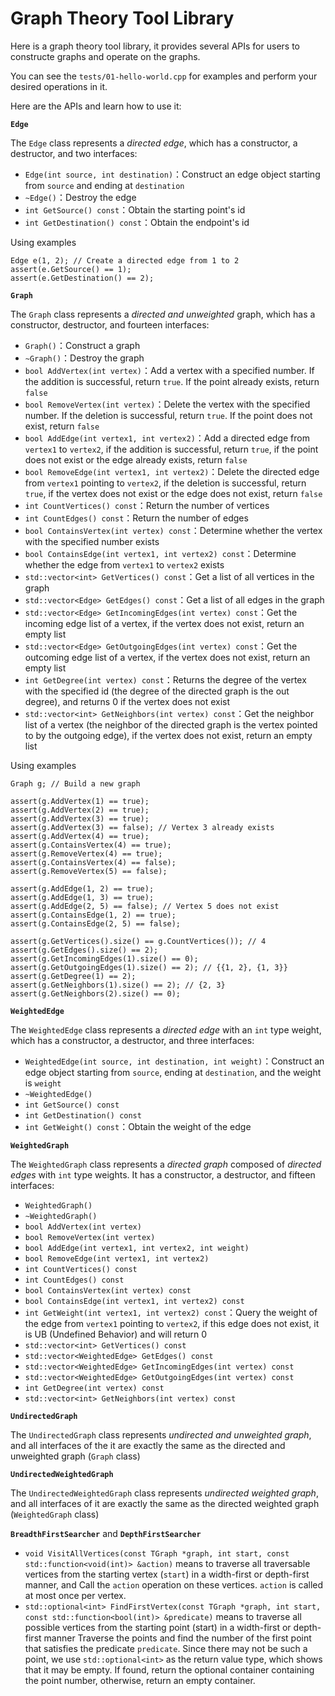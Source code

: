 # Graph Theory Tool Library
Here is a graph theory tool library, it provides several APIs for users to constructe graphs and operate on the graphs.

You can see the ```tests/01-hello-world.cpp``` for examples and perform your desired operations in it.

Here are the APIs and learn how to use it:

**```Edge```**

The ```Edge``` class represents a *directed edge*, which has a constructor, a destructor, and two interfaces:

- `Edge(int source, int destination)`：Construct an edge object starting from ```source``` and ending at ```destination```
- `~Edge()`：Destroy the edge
- `int GetSource() const`：Obtain the starting point's id
- `int GetDestination() const`：Obtain the endpoint's id

Using examples

```
Edge e(1, 2); // Create a directed edge from 1 to 2
assert(e.GetSource() == 1);
assert(e.GetDestination() == 2);
```

**```Graph```**

The ```Graph``` class represents a *directed and unweighted* graph, which has a constructor, destructor, and fourteen interfaces:

- `Graph()`：Construct a graph
- `~Graph()`：Destroy the graph
- `bool AddVertex(int vertex)`：Add a vertex with a specified number. If the addition is successful, return `true`. If the point already exists, return `false`
- `bool RemoveVertex(int vertex)`：Delete the vertex with the specified number. If the deletion is successful, return `true`. If the point does not exist, return `false`
- `bool AddEdge(int vertex1, int vertex2)`：Add a directed edge from `vertex1` to `vertex2`, if the addition is successful, return `true`, if the point does not exist or the edge already exists, return `false`
- `bool RemoveEdge(int vertex1, int vertex2)`：Delete the directed edge from `vertex1` pointing to `vertex2`, if the deletion is successful, return `true`, if the vertex does not exist or the edge does not exist, return `false`
- `int CountVertices() const`：Return the number of vertices
- `int CountEdges() const`：Return the number of edges
- `bool ContainsVertex(int vertex) const`：Determine whether the vertex with the specified number exists
- `bool ContainsEdge(int vertex1, int vertex2) const`：Determine whether the edge from `vertex1` to `vertex2` exists
- `std::vector<int> GetVertices() const`：Get a list of all vertices in the graph
- `std::vector<Edge> GetEdges() const`：Get a list of all edges in the graph
- `std::vector<Edge> GetIncomingEdges(int vertex) const`：Get the incoming edge list of a vertex, if the vertex does not exist, return an empty list
- `std::vector<Edge> GetOutgoingEdges(int vertex) const`：Get the outcoming edge list of a vertex, if the vertex does not exist, return an empty list
- `int GetDegree(int vertex) const`：Returns the degree of the vertex with the specified id (the degree of the directed graph is the out degree), and returns 0 if the vertex does not exist
- `std::vector<int> GetNeighbors(int vertex) const`：Get the neighbor list of a vertex (the neighbor of the directed graph is the vertex pointed to by the outgoing edge), if the vertex does not exist, return an empty list

Using examples

```
Graph g; // Build a new graph

assert(g.AddVertex(1) == true);
assert(g.AddVertex(2) == true);
assert(g.AddVertex(3) == true);
assert(g.AddVertex(3) == false); // Vertex 3 already exists
assert(g.AddVertex(4) == true);
assert(g.ContainsVertex(4) == true);
assert(g.RemoveVertex(4) == true);
assert(g.ContainsVertex(4) == false);
assert(g.RemoveVertex(5) == false);

assert(g.AddEdge(1, 2) == true);
assert(g.AddEdge(1, 3) == true);
assert(g.AddEdge(2, 5) == false); // Vertex 5 does not exist
assert(g.ContainsEdge(1, 2) == true);
assert(g.ContainsEdge(2, 5) == false);

assert(g.GetVertices().size() == g.CountVertices()); // 4
assert(g.GetEdges().size() == 2);
assert(g.GetIncomingEdges(1).size() == 0);
assert(g.GetOutgoingEdges(1).size() == 2); // {{1, 2}, {1, 3}}
assert(g.GetDegree(1) == 2);
assert(g.GetNeighbors(1).size() == 2); // {2, 3}
assert(g.GetNeighbors(2).size() == 0);
```

**```WeightedEdge```**

The ```WeightedEdge``` class represents a *directed edge* with an `int` type weight, which has a constructor, a destructor, and three interfaces:

- `WeightedEdge(int source, int destination, int weight)`：Construct an edge object starting from `source`, ending at `destination`, and the weight is `weight`
- `~WeightedEdge()`
- `int GetSource() const`
- `int GetDestination() const`
- `int GetWeight() const`：Obtain the weight of the edge

**```WeightedGraph```**

The `WeightedGraph` class represents a *directed graph* composed of *directed edges* with `int` type weights. It has a constructor, a destructor, and fifteen interfaces:

- `WeightedGraph()`
- `~WeightedGraph()`
- `bool AddVertex(int vertex)`
- `bool RemoveVertex(int vertex)`
- `bool AddEdge(int vertex1, int vertex2, int weight)`
- `bool RemoveEdge(int vertex1, int vertex2)`
- `int CountVertices() const`
- `int CountEdges() const`
- `bool ContainsVertex(int vertex) const`
- `bool ContainsEdge(int vertex1, int vertex2) const`
- `int GetWeight(int vertex1, int vertex2) const`：Query the weight of the edge from `vertex1` pointing to `vertex2`, if this edge does not exist, it is UB (Undefined Behavior) and will return 0
- `std::vector<int> GetVertices() const`
- `std::vector<WeightedEdge> GetEdges() const`
- `std::vector<WeightedEdge> GetIncomingEdges(int vertex) const`
- `std::vector<WeightedEdge> GetOutgoingEdges(int vertex) const`
- `int GetDegree(int vertex) const`
- `std::vector<int> GetNeighbors(int vertex) const`

**```UndirectedGraph```**

The `UndirectedGraph` class represents *undirected and unweighted graph*, and all interfaces of the it are exactly the same as the directed and unweighted graph (`Graph` class)

**```UndirectedWeightedGraph```**

The `UndirectedWeightedGraph` class represents *undirected weighted graph*, and all interfaces of it are exactly the same as the directed weighted graph (`WeightedGraph` class)

**```BreadthFirstSearcher```** and **```DepthFirstSearcher```**

- `void VisitAllVertices(const TGraph *graph, int start, const std::function<void(int)> &action)` means to traverse all traversable vertices from the starting vertex (`start`) in a width-first or depth-first manner, and Call the `action` operation on these vertices. `action` is called at most once per vertex.
- `std::optional<int> FindFirstVertex(const TGraph *graph, int start, const std::function<bool(int)> &predicate)` means to traverse all possible vertices from the starting point (start) in a width-first or depth-first manner Traverse the points and find the number of the first point that satisfies the predicate `predicate`. Since there may not be such a point, we use `std::optional<int>` as the return value type, which shows that it may be empty. If found, return the optional container containing the point number, otherwise, return an empty container.
